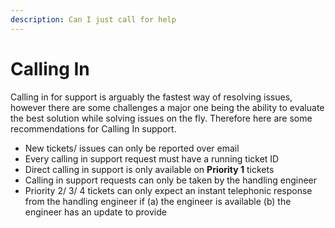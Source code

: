 ```yaml
---
description: Can I just call for help
---
```


# Calling In

Calling in for support is arguably the fastest way of resolving issues, however there are some challenges a major one being the ability to evaluate the best solution while solving issues on the fly. Therefore here are some recommendations for Calling In support.

* New tickets/ issues can only be reported over email
* Every calling in support request must have a running ticket ID
* Direct calling in support is only available on **Priority 1** tickets
* Calling in support requests can only be taken by the handling engineer
* Priority 2/ 3/ 4 tickets can only expect an instant telephonic response from the handling engineer if \(a\) the engineer is available \(b\) the engineer has an update to provide

